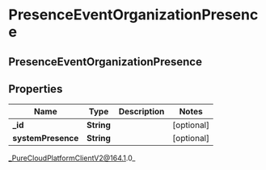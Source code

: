 # PresenceEventOrganizationPresence

## PresenceEventOrganizationPresence

## Properties

|Name | Type | Description | Notes|
|------------ | ------------- | ------------- | -------------|
| **_id** | **String** |  | [optional] |
| **systemPresence** | **String** |  | [optional] |



_PureCloudPlatformClientV2@164.1.0_
